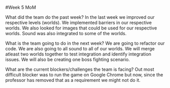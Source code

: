 #Week 5 MoM

What did the team do the past week?
In the last week we improved our respective levels (worlds). We implemented barriers in our respective worlds. We also looked for images that could be used for our respective worlds. Sound was also integrated to some of the worlds.

What is the team going to do in the next week?
We are going to refactor our code. We are also going to all sound to all of our worlds. We will merge atleast two worlds together to test integration and identify integration issues. We will also be creating one boss fighting scenario.

What are the current blockers/challenges the team is facing?
Out most difficult blocker was to run the game on Google Chrome but now, since the professor has removed that as a requirement we might not do it.